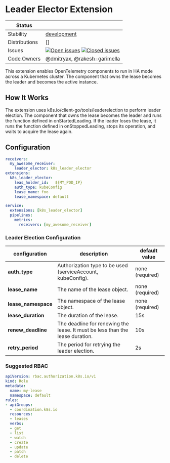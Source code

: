 # Leader Elector Extension
<!-- status autogenerated section -->
| Status        |           |
| ------------- |-----------|
| Stability     | [development]  |
| Distributions | [] |
| Issues        | [![Open issues](https://img.shields.io/github/issues-search/open-telemetry/opentelemetry-collector-contrib?query=is%3Aissue%20is%3Aopen%20label%3Aextension%2Fk8sleaderelector%20&label=open&color=orange&logo=opentelemetry)](https://github.com/open-telemetry/opentelemetry-collector-contrib/issues?q=is%3Aopen+is%3Aissue+label%3Aextension%2Fk8sleaderelector) [![Closed issues](https://img.shields.io/github/issues-search/open-telemetry/opentelemetry-collector-contrib?query=is%3Aissue%20is%3Aclosed%20label%3Aextension%2Fk8sleaderelector%20&label=closed&color=blue&logo=opentelemetry)](https://github.com/open-telemetry/opentelemetry-collector-contrib/issues?q=is%3Aclosed+is%3Aissue+label%3Aextension%2Fk8sleaderelector) |
| [Code Owners](https://github.com/open-telemetry/opentelemetry-collector-contrib/blob/main/CONTRIBUTING.md#becoming-a-code-owner)    | [@dmitryax](https://www.github.com/dmitryax), [@rakesh-garimella](https://www.github.com/rakesh-garimella) |

[development]: https://github.com/open-telemetry/opentelemetry-collector/blob/main/docs/component-stability.md#development
<!-- end autogenerated section -->

This extension enables OpenTelemetry components to run in HA mode across a Kubernetes cluster. The component that owns the lease becomes the leader and becomes the active instance.


## How It Works

The extension uses k8s.io/client-go/tools/leaderelection to perform leader election. The component that owns the lease becomes the leader and runs the function defined in onStartedLeading. If the leader loses the lease, it runs the function defined in onStoppedLeading, stops its operation, and waits to acquire the lease again.
## Configuration

```yaml
receivers:
  my_awesome_receiver:
    leader_elector: k8s_leader_elector
extensions:
  k8s_leader_elector:
    leas_holder_id:   ${MY_POD_IP}
    auth_type: kubeConfig
    lease_name: foo
    lease_namespace: default

service:
  extensions: [k8s_leader_elector]
  pipelines:
    metrics:
      receivers: [my_awesome_receiver]
```
### Leader Election Configuration
| configuration       | description                                                                   | default value   |
|---------------------|-------------------------------------------------------------------------------|-----------------|
| **auth_type**       | Authorization type to be used (serviceAccount, kubeConfig).                   | none (required) |
| **lease_name**      | The name of the lease object.                                                 | none (required) |
| **lease_namespace** | The namespace of the lease object.                                            | none (required) |
| **lease_duration**  | The duration of the lease.                                                    | 15s             |
| **renew_deadline**  | The deadline for renewing the lease. It must be less than the lease duration. | 10s             |
| **retry_period**    | The period for retrying the leader election.                                  | 2s              |

### Suggested RBAC
```yaml
apiVersion: rbac.authorization.k8s.io/v1
kind: Role
metadata:
  name: my-lease
  namespace: default
rules:
- apiGroups:
  - coordination.k8s.io
  resources:
  - leases
  verbs:
  - get
  - list
  - watch
  - create
  - update
  - patch
  - delete
```